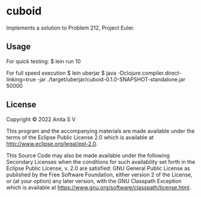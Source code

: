 # cuboid

Implements a solution to Problem 212, Project Euler.

## Usage

For quick testing:
    $ lein run 10

For full speed execution
    $ lein uberjar
    $ java -Dclojure.compiler.direct-linking=true -jar ./target/uberjar/cuboid-0.1.0-SNAPSHOT-standalone.jar 50000


## License

Copyright © 2022 Anita S V

This program and the accompanying materials are made available under the
terms of the Eclipse Public License 2.0 which is available at
http://www.eclipse.org/legal/epl-2.0.

This Source Code may also be made available under the following Secondary
Licenses when the conditions for such availability set forth in the Eclipse
Public License, v. 2.0 are satisfied: GNU General Public License as published by
the Free Software Foundation, either version 2 of the License, or (at your
option) any later version, with the GNU Classpath Exception which is available
at https://www.gnu.org/software/classpath/license.html.
